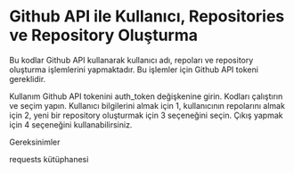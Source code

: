 # Github API ile Kullanıcı, Repositories ve Repository Oluşturma
Bu kodlar Github API kullanarak kullanıcı adı, repoları ve repository oluşturma işlemlerini yapmaktadır. Bu işlemler için Github API tokeni gereklidir.

Kullanım
Github API tokenini auth_token değişkenine girin.
Kodları çalıştırın ve seçim yapın.
Kullanıcı bilgilerini almak için 1, kullanıcının repolarını almak için 2, yeni bir repository oluşturmak için 3 seçeneğini seçin. Çıkış yapmak için 4 seçeneğini kullanabilirsiniz.

Gereksinimler

requests kütüphanesi
